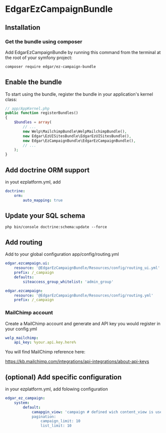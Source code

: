 # EdgarEzCampaignBundle

## Installation

### Get the bundle using composer

Add EdgarEzCampaignBundle by running this command from the terminal at the root of
your symfony project:

```bash
composer require edgar/ez-campaign-bundle
```

## Enable the bundle

To start using the bundle, register the bundle in your application's kernel class:

```php
// app/AppKernel.php
public function registerBundles()
{
    $bundles = array(
        // ...
        new Welp\MailchimpBundle\WelpMailchimpBundle(),
        new Edgar\EzUISitesBundle\EdgarEzUISitesBundle(),
        new Edgar\EzCampaignBundle\EdgarEzCampaignBundle(),
        // ...
    );
}
```

## Add doctrine ORM support

in yout ezplatform.yml, add

```yaml
doctrine:
    orm:
        auto_mapping: true
```

## Update your SQL schema

```
php bin/console doctrine:schema:update --force
```

## Add routing

Add to your global configuration app/config/routing.yml

```yaml
edgar.ezcampaign.ui:
    resource: '@EdgarEzCampaignBundle/Resources/config/routing_ui.yml'
    prefix: /_campaign
    defaults:
        siteaccess_group_whitelist: 'admin_group'

edgar.ezcampaign:
    resource: '@EdgarEzCampaignBundle/Resources/config/routing.yml'
    prefix: /_campaign
```

### MailChimp account

Create a MailChimp account and generate and API key you would register in your config.yml

```yaml
welp_mailchimp:
    api_key: %your.api.key.here%
```

You will find MailChimp reference here:

https://kb.mailchimp.com/integrations/api-integrations/about-api-keys

## (optional) Add specific configuration

in your ezplatform.yml, add folowing configuration
```yaml
edgar_ez_campaign:
    system:
        default:
            camapgin_view: 'campaign # defined wich content_view is used to create campaign content
            pagination:
                campaign_limit: 10
                list_limit: 10
```
